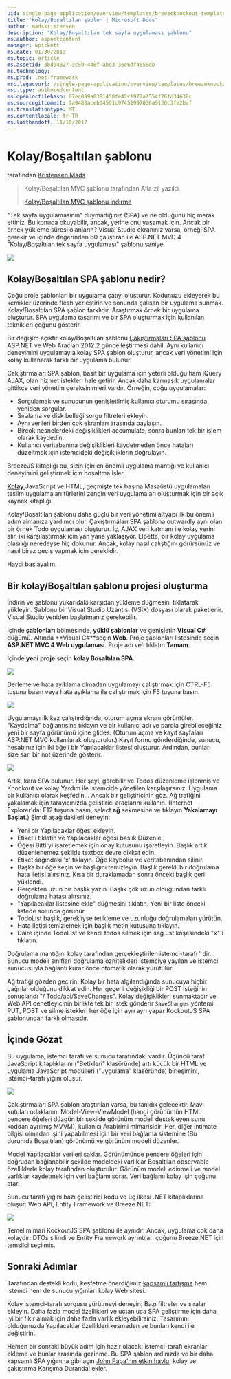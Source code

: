 ```yaml
---
uid: single-page-application/overview/templates/breezeknockout-template
title: "Kolay/Boşaltılan şablon | Microsoft Docs"
author: madskristensen
description: "Kolay/Boşaltılan tek sayfa uygulaması şablonu"
ms.author: aspnetcontent
manager: wpickett
ms.date: 01/30/2013
ms.topic: article
ms.assetid: 3bd94827-3c59-448f-abc3-36e6df4858db
ms.technology: 
ms.prod: .net-framework
msc.legacyurl: /single-page-application/overview/templates/breezeknockout-template
msc.type: authoredcontent
ms.openlocfilehash: 07ec099a0381458fe42c1972a2554f76fd34638c
ms.sourcegitcommit: 9a9483aceb34591c97451997036a9120c3fe2baf
ms.translationtype: MT
ms.contentlocale: tr-TR
ms.lasthandoff: 11/10/2017
---
```

<a name="breezeknockout-template"></a>Kolay/Boşaltılan şablonu
====================
tarafından [Kristensen Mads](https://github.com/madskristensen)

> Kolay/Boşaltılan MVC şablonu tarafından Atla zil yazıldı
> 
> [Kolay/Boşaltılan MVC şablonu indirme](https://go.microsoft.com/fwlink/?LinkId=282649)


"Tek sayfa uygulamasının" duymadığınız (SPA) ve ne olduğunu hiç merak ettiniz. Bu konuda okuyabilir, ancak, yerine onu yaşamak için. Ancak bir örnek yükleme süresi olanların? Visual Studio ekranınız varsa, örneği SPA gerekir ve içinde değerinden 60 çalıştıran ile ASP.NET MVC 4 "Kolay/Boşaltılan tek sayfa uygulaması" şablonu saniye.

![](http://www.breezejs.com/sites/all/images/spa-template/ZephyrRunning.png)

## <a name="what-is-the-breezeknockout-spa-template"></a>Kolay/Boşaltılan SPA şablonu nedir?

Çoğu proje şablonları bir uygulama çatıyı oluşturur. Kodunuzu ekleyerek bu kemikler üzerinde flesh yerleştirin ve sonunda çalışan bir uygulama sunmak. Kolay/Boşaltılan SPA şablon farklıdır. Araştırmak örnek bir uygulama oluşturur. SPA uygulama tasarımı ve bir SPA oluşturmak için kullanılan teknikleri çoğunu gösterir.

Bir değişim açıktır kolay/Boşaltılan şablonu [Çakıştırmaları SPA şablonu](../introduction/knockoutjs-template.md) ASP.NET ve Web Araçları 2012.2 güncelleştirmesi dahil. Aynı kullanıcı deneyimini uygulamayla kolay SPA şablon oluşturur, ancak veri yönetimi için kolay kullanarak farklı bir uygulama bulunur.

Çakıştırmaları SPA şablon, basit bir uygulama için yeterli olduğu ham jQuery AJAX, olan hizmet istekleri hale getirir. Ancak daha karmaşık uygulamalar gittikçe veri yönetim gereksinimleri vardır. Örneğin, çoğu uygulamalar:

- Sorgulamak ve sunucunun genişletilmiş kullanıcı oturumu sırasında yeniden sorgular.
- Sıralama ve disk belleği sorgu filtreleri ekleyin.
- Aynı verileri birden çok ekranları arasında paylaşın.
- Birçok nesnelerdeki değişiklikleri accumulate, sonra bunları tek bir işlem olarak kaydedin.
- Kullanıcı veritabanına değişiklikleri kaydetmeden önce hataları düzeltmek için istemcideki değişikliklerin doğrulayın.

BreezeJS kitaplığı bu, sizin için en önemli uygulama mantığı ve kullanıcı deneyimini geliştirmek için boşaltma işler.

[**Kolay** ](http://www.breezejs.com/?utm_source=ms-spa) JavaScript ve HTML, geçmişte tek başına Masaüstü uygulamaları teslim uygulamaları türlerini zengin veri uygulamaları oluşturmak için bir açık kaynak kitaplığı.

Kolay/Boşaltılan şablonu daha güçlü bir veri yönetimi altyapı ilk bu önemli adım almanıza yardımcı olur. Çakıştırmaları SPA şablona outwardly aynı olan bir örnek Todo uygulaması oluşturur. İç, AJAX veri katmanı ile kolay yerini alır, iki karşılaştırmak için yan yana yaklaşıyor. Elbette, bir kolay uygulama olasılığı neredeyse hiç dokunur. Ancak, kolay nasıl çalıştığını görürsünüz ve nasıl biraz geçiş yapmak için gereklidir.

Haydi başlayalım.

## <a name="create-a-breezeknockout-template-project"></a>Bir kolay/Boşaltılan şablonu projesi oluşturma

İndirin ve şablonu yukarıdaki karşıdan yükleme düğmesini tıklatarak yükleyin. Şablonu bir Visual Studio Uzantısı (VSIX) dosyası olarak paketlenir. Visual Studio yeniden başlatmanız gerekebilir.

İçinde **şablonları** bölmesinde, **yüklü şablonlar** ve genişletin **Visual C#** düğümü. Altında **Visual C#**seçin **Web**. Proje şablonları listesinde seçin **ASP.NET MVC 4 Web uygulaması**. Proje adı ve'ı tıklatın **Tamam**.

İçinde **yeni proje** seçin **kolay Boşaltılan SPA**.

![](http://www.breezejs.com/sites/all/images/spa-template/SelectBreezeKOSpaTemplate.png)

Derleme ve hata ayıklama olmadan uygulamayı çalıştırmak için CTRL-F5 tuşuna basın veya hata ayıklama ile çalıştırmak için F5 tuşuna basın.

![](http://www.breezejs.com/sites/all/images/spa-template/ZephyrRunning.png)

Uygulamayı ilk kez çalıştırdığında, oturum açma ekranı görüntüler. "Kaydolma" bağlantısına tıklayın ve bir kullanıcı adı ve parola girebileceğiniz yeni bir sayfa görünümü içine glides. (Oturum açma ve kayıt sayfaları ASP.NET MVC kullanılarak oluşturulur.) Kayıt formu gönderdiğinde, sunucu, hesabınız için iki öğeli bir Yapılacaklar listesi oluşturur. Ardından, bunları size sarı bir not üzerinde gösterir.

![](http://www.breezejs.com/sites/all/images/spa-template/TodoList.png)

Artık, kara SPA bulunur. Her şeyi, görebilir ve Todos düzenleme işlenmiş ve Knockout ve kolay Yardım ile istemcide yönetilen karşılaşırsınız. Uygulama bir kullanıcı olarak keşfedin... Ancak bir geliştiricinin göz. Ağ trafiğini yakalamak için tarayıcınızda geliştirici araçlarını kullanın. (Internet Explorer'da: F12 tuşuna basın, select **ağ** sekmesine ve tıklayın **Yakalamayı Başlat**.) Şimdi aşağıdakileri deneyin:

- Yeni bir Yapılacaklar öğesi ekleyin.
- Etiket'i tıklatın ve Yapılacaklar öğesi başlık Düzenle
- Öğesi Bitti'yi işaretlemek için onay kutusunu işaretleyin. Başlık artık düzenlenemez şekilde textbox devre dikkat edin.
- Etiket sağındaki 'x' tıklayın. Öğe kaybolur ve veritabanından silinir.
- Başka bir öğe seçin ve başlığını temizleyin. Başlık gerekli bir doğrulama hata iletisi alırsınız. Kısa bir duraklamadan sonra önceki başlık geri yüklendi.
- Gerçekten uzun bir başlık yazın. Başlık çok uzun olduğundan farklı doğrulama hatası alırsınız.
- "Yapılacaklar listesine ekle" düğmesini tıklatın. Yeni bir liste önceki listede solunda görünür.
- TodoList başlık, gerekliyse tetikleme ve uzunluğu doğrulamaları yürütün.
- Hata iletisi temizlemek için başlık metin kutusuna tıklayın.
- Daire içinde TodoList ve kendi todos silmek için sağ üst köşesindeki "x"'i tıklatın.

Doğrulama mantığını kolay tarafından gerçekleştirilen istemci-tarafı ' dir. Sunucu modeli sınıfları doğrulama öznitelikleri istemciye yayılan ve istemci sunucusuyla bağlantı kurar önce otomatik olarak yürütülür.

Ağ trafiği gözden geçirin. Kolay bir hata algılandığında sunucuya hiçbir çağrılar olduğunu dikkat edin. Her geçerli değişikliği bir POST isteğinin sonuçlandı "/ Todo/api/SaveChanges". Kolay değişiklikleri sunmaktadır ve Web API denetleyicinin birlikte tek bir istek gönderir `SaveChanges` yöntemi. PUT, POST ve silme istekleri her öğe için ayrı ayrı yapar KockoutJS SPA şablonundan farklı olmasıdır.

## <a name="peek-inside"></a>İçinde Gözat

Bu uygulama, istemci tarafı ve sunucu tarafındaki vardır. Üçüncü taraf JavaScript kitaplıklarını ("Betikleri" klasöründe) artı küçük bir HTML ve uygulama JavaScript modülleri ("uygulama" klasöründe) birleşimini, istemci-tarafı yığını oluşur.

![](http://www.breezejs.com/sites/all/images/spa-template/ClientArchitecture.png)

Çakıştırmaları SPA şablon araştırılan varsa, bu tanıdık gelecektir. Mavi kutuları odaklanın. Model-View-ViewModel (hangi görünümün HTML pencere öğeleri düzgün bir şekilde görünüm modeli destekleyen sunu koddan ayrılmış MVVM), kullanıcı Arabirimi mimarisidir. Her, diğer intimate bilgisi olmadan işini yapabilmesi için bir veri bağlama sistemine (Bu durumda Boşaltılan) görünümü ve görünüm modeli düzenler.

Model Yapılacaklar verileri saklar. Görünümünde pencere öğeleri için doğrudan bağlanabilir şekilde modeldeki varlıklar Boşaltılan observable özelliklerle kolay tarafından oluşturulur. Görünüm modeli edinmeli ve model varlıklar kaydetmek için veri bağlamı sorar. Veri bağlamı kolay işin çoğunu atar.

Sunucu tarafı yığını bazı geliştirici kodu ve üç ilkesi .NET kitaplıklarına oluşur: Web API, Entity Framework ve Breeze.NET:

![](http://www.breezejs.com/sites/all/images/spa-template/ServerArchitecture.png)

Temel mimari KockoutJS SPA şablonu ile aynıdır. Ancak, uygulama çok daha kolaydır: DTOs silindi ve Entity Framework ayrıntıları çoğunu Breeze.NET için temsilci seçilmiş.

## <a name="next-steps"></a>Sonraki Adımlar

Tarafından destekli kodu, keşfetme önerdiğimiz [kapsamlı tartışma](http://www.breezejs.com/spa-template?utm_source=ms-spa) hem istemci hem de sunucu yığınları kolay Web sitesi.

Kolay istemci-tarafı sorgusu yürütmeyi deneyin; Bazı filtreler ve sıralar ekleyin. Daha fazla model özellikleri ve uçtan uca SPA geliştirme için daha iyi bir fikir almak için daha fazla varlık ekleyebilirsiniz. Tasarımını olduğunuzda Yapılacaklar özellikleri kesmeden ve bunları kendi ile değiştirin.

Hemen bir sonraki büyük adım için hazır olacak: istemci-tarafı ekranlar ekleme ve bunlar arasında gezinme. Bu SPA şablon ardınızda ve bir daha kapsamlı SPA yığınına gibi açın [John Papa'nın etkin havlu](https://github.com/johnpapa/HotTowel#readme "etkin havlu"), kolay ve çakıştırma Karışıma Durandal ekler.
